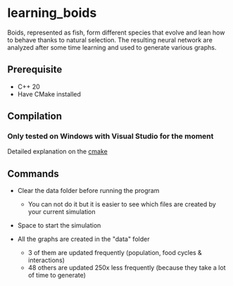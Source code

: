 # learning_boids

Boids, represented as fish, form different species that evolve and lean how to behave thanks to natural selection.
The resulting neural network are analyzed after some time learning and used to generate various graphs.

## Prerequisite
- C++ 20
- Have CMake installed

## Compilation
### Only tested on Windows with Visual Studio for the moment 
Detailed explanation on the [cmake ](https://preshing.com/20170511/how-to-build-a-cmake-based-project/ "cmake website")


## Commands
- Clear the data folder before running the program
  - You can not do it but it is easier to see which files are created by your current simulation
  
- Space to start the simulation
  
- All the graphs are created in the "data" folder
  - 3 of them are updated frequently (population, food cycles & interactions)
  -  48 others are updated 250x less frequently (because they take a lot of time to generate)
